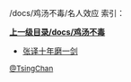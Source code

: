 /docs/鸡汤不毒/名人效应 索引：


**[上一级目录/docs/鸡汤不毒](/docs/鸡汤不毒/index.md)**

- [张译十年磨一剑](/docs/鸡汤不毒/名人效应/张译十年磨一剑.md)


<font size=2 color='grey'> [@TsingChan](https://github.com/tsingchan) </font>